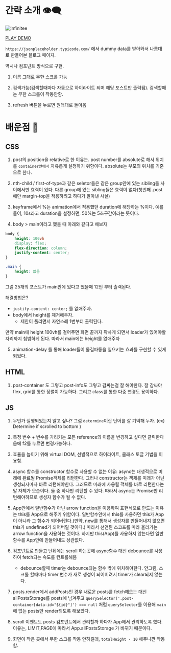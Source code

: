 # 간략 소개 👁‍🗨

![infinitee](https://user-images.githubusercontent.com/65995664/144512078-be0ac3d6-4833-4f71-9947-b653267340f2.gif)

[PLAY DEMO](https://yeonghunko.github.io/infinite-scroll/)

`https://jsonplaceholder.typicode.com/` 에서 dummy data를 받아와서 나름대로 만들어본 블로그 페이지.

역시나 컴포넌트 방식으로 구현.

1. 이름 그대로 무한 스크롤 가능 

2. 검색가능(검색할때마다 자동으로 하이라이트 되며 해당 포스트만 출력됨). 검색할때는 무한 스크롤이 작동안함.

3. refresh 버튼을 누르면 원래대로 돌아옴


# 배운점 📖

## CSS

1. post의 position을 relative로 한 이유는. post number를 absolute로 해서 위치를 `container안에서` 자유롭게 설정하기 위함이다. absolute는 부모의 위치를 기준으로 한다.

2. nth-child / first-of-type과 같은 seletor들은 같은 group안에 있는 sibling들 사이에서만 효력이 있다. 다른 group에 있는 sibling들은 효력이 없다(첫번째 .post 에만 margin-top을 적용하려고 하다가 알아낸 사실)

3. keyframe에서 %는 animation에서 적용했던 duration에 해당하는 %이다. 예를 들어, 10s라고 duration을 설정하면, 50%는 5초구간이라는 뜻이다.

4. body > main이라고 했을 때 아래와 같다고 해보자

```css
body {
    height: 100vh
    display: flex;
    flex-direction: column;
    justify-content: center;
}

.main {
    height: 없음
}
```

그럼 25개의 포스트가 main안에 있다고 했을때 12번 부터 출력된다.

해결방법은?

- `justify-content: center;` 를 없애주자.
- body에서 height를 제거해주자.
  - 제한이 풀리면서 자연스레 1번부터 출력된다.

만약 main에 height 100vh를 걸어주면 화면 끝까지 꽉차게 되면서 loader가 있어야할 자리까지 침범하게 된다. 따라서 main에는 height를 없애주자

5. animation-delay 를 통해 loader들이 물결파동을 일으키는 효과를 구현할 수 있게 되었다.

## HTML

1. post-container 도 그렇고 post-info도 그렇고 감싸는걸 잘 해야한다. 잘 감싸야 flex, grid를 통한 정렬이 가능하다. 그리고 class를 통한 다중 변경도 용이하다.

## JS

1. 무언가 실행되었는지 알고 싶나? 그럼 `determine`이란 단어를 잘 기억해 두자. (ex) Determine if scrolled to bottom )

2. 특정 변수 + 변수를 가리키는 모든 reference의 이름을 변경하고 싶다면 클릭한다음에 f2를 누르면 변경가능하다.

3. 효율을 높이기 위해 virtual DOM, 선별적으로 하이라이트, 클래스 토글 기법을 이용함.

4. async 함수를 constructor 함수로 사용할 수 없는 이유: async는 태생적으로 미래에 완료될 Promise객체를 리턴한다. 그러나 constructor는 객체를 미래가 아닌 생성되자마자 바로 리턴해야한다. 그러므로 미래에 사용될 객체를 바로 리턴한다는 말 자체가 모순이다. 둘 중 하나만 리턴할 수 있다. 따라서 async는 Promise만 리턴해야하므로 생성자 함수가 될 수 없다.

5. App안에서 일반함수가 아닌 arrow function을 이용하여 표현식으로 만드는 이유는 this를 App으로 해주기 위함이다. 일반함수안에서 this를 사용하면 this가 App이 아니라 그 함수가 되어버린다.(만약, new를 통해서 생성자를 만들어내지 않으면 this가 undefined가 되어버릴 것이다.) 따라서 선언된 스코프를 따라 올라가는 arrow function을 사용하는 것이다. 하지만 this(App)를 사용하지 않는다면 일반 함수를 App안에 만들어내도 상관없다.

6. 컴포넌트로 만들고 난뒤에는 scroll 하는곳에 async함수 대신 debounce를 사용하여 fetch되는 속도를 컨트롤해봄

   - debounce할때 timer는 debounce되는 함수 밖에 위치해야한다. 안그럼, 스크롤 할때마다 timer 변수가 새로 생성이 되어버려서 timer가 clear되지 않는다.

7. posts.render에서 addPosts인 경우 새로운 posts를 fetch해오는 대신 allPostsStorage를 posts에 넘겨주고 `querySelector('.post-container[data-id="${id}"]') === null` 처럼 `querySelector`를 이용해 `main`에 없는 posts만 render되도록 해보았다.

8. scroll 이벤트도 posts 컴포넌트에서 관리할까 하다가 App에서 관리하도록 했다. 이유는, LIMIT,PAGE에 따라서 App.allPostsStorage 가 바뀌기 때문이다.

9. 화면이 작은 곳에서 무한 스크롤 작동 안하길래, `totalHeight - 10` 해주니깐 작동함.

